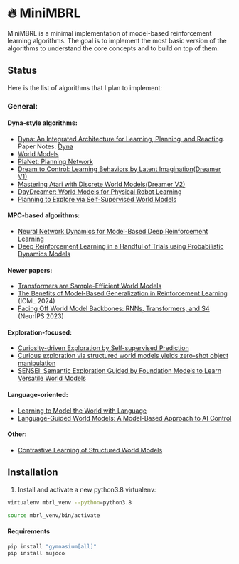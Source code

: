 
# 🔥 MiniMBRL
MiniMBRL is a minimal implementation of model-based reinforcement learning algorithms. The goal is to implement the most basic version of the algorithms to understand the core concepts and to build on top of them.


## Status
Here is the list of algorithms that I plan to implement:
### General:
#### Dyna-style algorithms:
- [Dyna: An Integrated Architecture for Learning, Planning, and Reacting](https://dl.acm.org/doi/pdf/10.1145/122344.122377). Paper Notes: [Dyna](notes/01_Dyna.pdf)
- [World Models](https://arxiv.org/pdf/1803.10122.pdf)
- [PlaNet: Planning Network](https://arxiv.org/pdf/1811.04551.pdf)
-  [Dream to Control: Learning Behaviors by Latent Imagination(Dreamer V1)](https://arxiv.org/abs/1912.01603)
- [Mastering Atari with Discrete World Models(Dreamer V2)](https://arxiv.org/pdf/2010.02193)
- [DayDreamer: World Models for Physical Robot Learning](https://arxiv.org/pdf/2206.14176)
- [Planning to Explore via Self-Supervised World Models](https://arxiv.org/pdf/2005.05960)

#### MPC-based algorithms:
- [Neural Network Dynamics for Model-Based Deep Reinforcement Learning](https://arxiv.org/pdf/1708.02596)
-  [Deep Reinforcement Learning in a Handful of Trials using Probabilistic Dynamics Models](https://arxiv.org/abs/1805.12114)

#### Newer papers:
- [Transformers are Sample-Efficient World Models](https://openreview.net/pdf?id=vhFu1Acb0xb)
- [The Benefits of Model-Based Generalization in Reinforcement Learning](https://arxiv.org/pdf/2211.02222) (ICML 2024)
- [Facing Off World Model Backbones: RNNs, Transformers, and S4](https://proceedings.neurips.cc/paper_files/paper/2023/file/e6c65eb9b56719c1aa45ff73874de317-Paper-Conference.pdf) (NeurIPS 2023)
#### Exploration-focused:
- [Curiosity-driven Exploration by Self-supervised Prediction](https://pathak22.github.io/noreward-rl/resources/icml17.pdf)
- [Curious exploration via structured world models yields zero-shot object manipulation](https://proceedings.neurips.cc/paper_files/paper/2022/file/98ecdc722006c2959babbdbdeb22eb75-Paper-Conference.pdf)
- [SENSEI: Semantic Exploration Guided by Foundation Models to Learn Versatile World Models](https://openreview.net/pdf?id=dHNVY5qMiP)
#### Language-oriented:
- [Learning to Model the World with Language](https://arxiv.org/abs/2308.01399)
- [Language-Guided World Models: A Model-Based Approach to AI Control](https://arxiv.org/abs/2402.01695)

#### Other:
- [Contrastive Learning of Structured World Models](https://arxiv.org/pdf/1911.12247)

## Installation
1. Install and activate a new python3.8 virtualenv:
```sh
virtualenv mbrl_venv --python=python3.8
```
```sh
source mbrl_venv/bin/activate
```
#### Requirements
```sh
pip install "gymnasium[all]"
pip install mujoco
```
